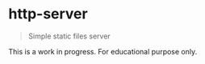 # http-server

> Simple static files server

This is a work in progress. For educational purpose only.
